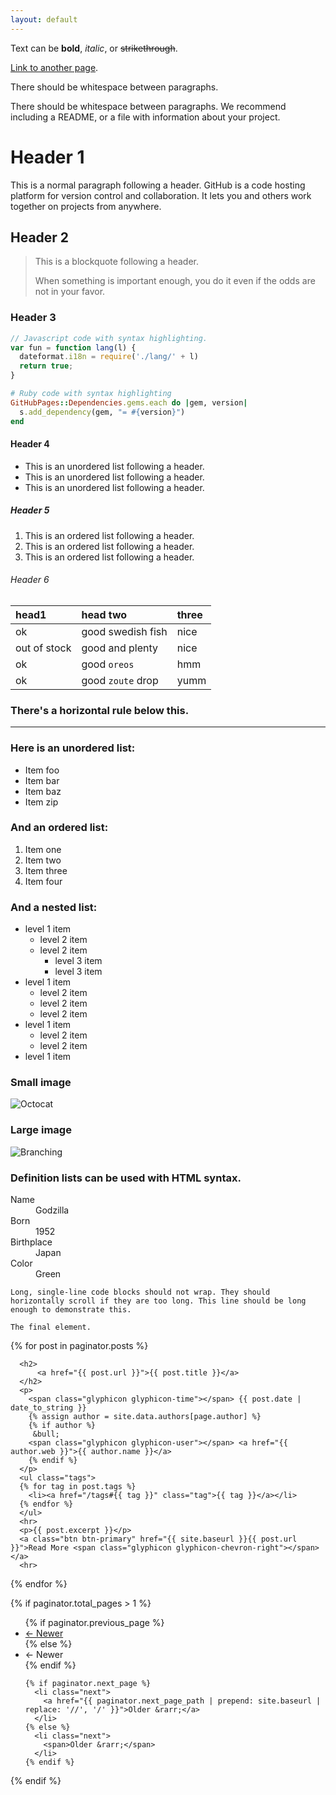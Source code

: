 ```yaml
---
layout: default
---
```


Text can be **bold**, _italic_, or ~~strikethrough~~.

[Link to another page](./another-page.html).

There should be whitespace between paragraphs.

There should be whitespace between paragraphs. We recommend including a README, or a file with information about your project.

# Header 1

This is a normal paragraph following a header. GitHub is a code hosting platform for version control and collaboration. It lets you and others work together on projects from anywhere.

## Header 2

> This is a blockquote following a header.
>
> When something is important enough, you do it even if the odds are not in your favor.

### Header 3

```js
// Javascript code with syntax highlighting.
var fun = function lang(l) {
  dateformat.i18n = require('./lang/' + l)
  return true;
}
```

```ruby
# Ruby code with syntax highlighting
GitHubPages::Dependencies.gems.each do |gem, version|
  s.add_dependency(gem, "= #{version}")
end
```

#### Header 4

*   This is an unordered list following a header.
*   This is an unordered list following a header.
*   This is an unordered list following a header.

##### Header 5

1.  This is an ordered list following a header.
2.  This is an ordered list following a header.
3.  This is an ordered list following a header.

###### Header 6

| head1        | head two          | three |
|:-------------|:------------------|:------|
| ok           | good swedish fish | nice  |
| out of stock | good and plenty   | nice  |
| ok           | good `oreos`      | hmm   |
| ok           | good `zoute` drop | yumm  |

### There's a horizontal rule below this.

* * *

### Here is an unordered list:

*   Item foo
*   Item bar
*   Item baz
*   Item zip

### And an ordered list:

1.  Item one
1.  Item two
1.  Item three
1.  Item four

### And a nested list:

- level 1 item
  - level 2 item
  - level 2 item
    - level 3 item
    - level 3 item
- level 1 item
  - level 2 item
  - level 2 item
  - level 2 item
- level 1 item
  - level 2 item
  - level 2 item
- level 1 item

### Small image

![Octocat](https://github.githubassets.com/images/icons/emoji/octocat.png)

### Large image

![Branching](https://guides.github.com/activities/hello-world/branching.png)


### Definition lists can be used with HTML syntax.

<dl>
<dt>Name</dt>
<dd>Godzilla</dd>
<dt>Born</dt>
<dd>1952</dd>
<dt>Birthplace</dt>
<dd>Japan</dd>
<dt>Color</dt>
<dd>Green</dd>
</dl>

```
Long, single-line code blocks should not wrap. They should horizontally scroll if they are too long. This line should be long enough to demonstrate this.
```

```
The final element.
```
<div class="posts">

  {% for post in paginator.posts %}

      <h2>
          <a href="{{ post.url }}">{{ post.title }}</a>
      </h2>
      <p>
		<span class="glyphicon glyphicon-time"></span> {{ post.date | date_to_string }}
		{% assign author = site.data.authors[page.author] %}
		{% if author %}
		 &bull; 
		<span class="glyphicon glyphicon-user"></span> <a href="{{ author.web }}">{{ author.name }}</a>
		{% endif %}
	  </p>
      <ul class="tags">
      {% for tag in post.tags %}
        <li><a href="/tags#{{ tag }}" class="tag">{{ tag }}</a></li>
      {% endfor %}
      </ul>
      <hr>
      <p>{{ post.excerpt }}</p>
      <a class="btn btn-primary" href="{{ site.baseurl }}{{ post.url }}">Read More <span class="glyphicon glyphicon-chevron-right"></span></a>
      <hr>

  {% endfor %}

  <!-- Pager -->
  {% if paginator.total_pages > 1 %}
  <ul class="pager">
    {% if paginator.previous_page %}
      <li class="previous">
        <a href="{{ paginator.previous_page_path | prepend: site.baseurl | replace: '//', '/' }}">&larr; Newer</a>
      </li>
    {% else %}
      <li class="previous">
        <span>&larr; Newer</span>
      </li>
    {% endif %}


    {% if paginator.next_page %}
      <li class="next">
        <a href="{{ paginator.next_page_path | prepend: site.baseurl | replace: '//', '/' }}">Older &rarr;</a>
      </li>
    {% else %}
      <li class="next">
        <span>Older &rarr;</span>
      </li>
    {% endif %}
  </ul>
  {% endif %}
</div>
